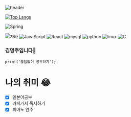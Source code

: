 ![header](https://capsule-render.vercel.app/api?type=rounded&color=d1e492&height=150&section=header&text=MJ%20Github&fontSize=70)

[![Top Langs](https://github-readme-stats.vercel.app/api/top-langs/?username=kim-myeongju)](https://github.com/kim-myeongju/github-readme-stats)

![Spring](https://img.shields.io/badge/-Spring-6DB33F?style=for-the-badge&logo=Spring&logoColor=white)

![자바](https://img.shields.io/badge/-자바-007396?style=flat&logo=Java&logoColor=ffffff)
![JavaScript](https://img.shields.io/badge/-JavaScript-3178C6?style=flat-square&logo=JavaScript&logoColor=white)
![React](https://img.shields.io/badge/-React-FD5750?style=flat-square&logo=React&logoColor=magenta)
![mysql](https://img.shields.io/badge/-mysql-1F305F?style=flat-square&logo=mysql&logoColor=white)
![python](https://img.shields.io/badge/-python-1F305F?style=flat-square&logo=python&logoColor=white)
![linux](https://img.shields.io/badge/-linux-1F305F?style=flat-square&logo=linux&logoColor=white)
![C](https://img.shields.io/badge/-C-123456?style=flat-square&logo=C&logoColor=black)


### 김명주입니다💖

```
print('끊임없이 공부하기');
```

# 나의 취미 :joy: <br>
- [x] 일본어공부 <br>
- [x] 카페가서 독서하기 <br>
- [x] 피아노 연주 <br>

